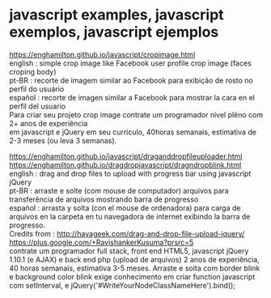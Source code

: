 # javascript examples, javascript exemplos, javascript ejemplos

https://enghamilton.github.io/javascript/cropimage.html<br/>
english : simple crop image like Facebook user profile crop image (faces croping body)<br/>
pt-BR : recorte de imagem similar ao Facebook para exibição de rosto no perfil do usuário<br/>
español : recorte de imagen similar a Facebook para mostrar la cara en el perfil del usuario<br/>
Para criar seu projeto crop image contrate um programador nível plêno com 2+ anos de experiência<br/>
em javascript e jQuery em seu currículo, 40horas semanais, estimativa de 2-3 meses (ou leva 3 semanas).


https://enghamilton.github.io/javascript/draganddropfileuploader.html<br/>
https://enghamilton.github.io/dragdropjavascript/dragndropblink.html<br/>
english : drag and drop files to upload with progress bar using javascript jQuery<br/>
pt-BR : arraste e solte (com mouse de computador) arquivos para transferência de arquivos mostrando barra de progresso<br/>
español : arrasta y solta (con el mouse de ordenadora) para carga de arquivos en la carpeta en tu navegadora de internet
exibindo la barra de progresso.<br/>
Credits from : http://hayageek.com/drag-and-drop-file-upload-jquery/  https://plus.google.com/+RavishankerKusuma?prsrc=5<br/>
contrate um programador full stack, front end HTML5, javascript jQuery 1.10.1 (e AJAX) e back end php (upload de arquivos)
2 anos de experiência, 40 horas semanais, estimativa 3-5 meses. Arraste e solta com border blink e background color blink
exige conhecimento em criar function javascript com setInterval, e jQuery('#WriteYourNodeClassNameHere').bind();
